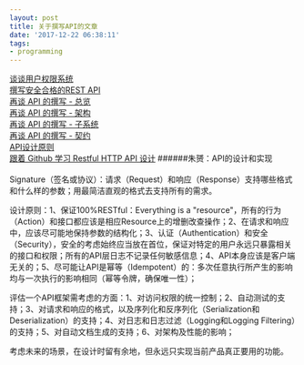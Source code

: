 ```yaml
---
layout: post
title: 关于撰写API的文章
date: '2017-12-22 06:38:11'
tags:
- programming
---
```


[谈谈用户权限系统](https://zhuanlan.zhihu.com/p/20158659)  
[撰写安全合格的REST API](https://zhuanlan.zhihu.com/p/20034107)  
[再谈 API 的撰写 - 总览](https://zhuanlan.zhihu.com/p/20691602)  
[再谈 API 的撰写 - 架构](https://zhuanlan.zhihu.com/p/20691649)  
[再谈 API 的撰写 - 子系统](https://zhuanlan.zhihu.com/p/20691777)  
[再谈 API 的撰写 - 契约](https://zhuanlan.zhihu.com/p/20691806)  
[API设计原则](https://coolshell.cn/articles/18024.html)  
[跟着 Github 学习 Restful HTTP API 设计](http://cizixs.com/2016/12/12/restful-api-design-guide)
######朱赟：API的设计和实现<br><br>
Signature（签名或协议）：请求（Request）和响应（Response）支持哪些格式和什么样的参数；用最简洁直观的格式去支持所有的需求。

设计原则：1、保证100%RESTful：Everything is a "resource"，所有的行为（Action）和接口都应该是相应Resource上的增删改查操作；2、在请求和响应中，应该尽可能地保持参数的结构化；3、认证（Authentication）和安全（Security），安全的考虑始终应当放在首位，保证对特定的用户永远只暴露相关的接口和权限；所有的API层日志不记录任何敏感信息；4、API本身应该是客户端无关的；5、尽可能让API是幂等（Idempotent）的：多次任意执行所产生的影响均与一次执行的影响相同（幂等令牌，确保唯一性）；  

评估一个API框架需考虑的方面：1、对访问权限的统一控制；2、自动测试的支持；3、对请求和响应的格式，以及序列化和反序列化（Serialization和Deserialization）的支持；4、对日志和日志过滤（Logging和Logging Filtering）的支持；5、对自动文档生成的支持；6、对架构及性能的影响；

考虑未来的场景，在设计时留有余地，但永远只实现当前产品真正要用的功能。

